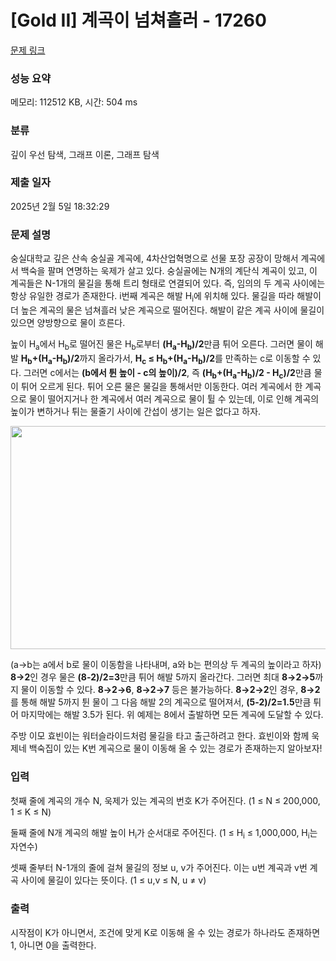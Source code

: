 # [Gold II] 계곡이 넘쳐흘러 - 17260 

[문제 링크](https://www.acmicpc.net/problem/17260) 

### 성능 요약

메모리: 112512 KB, 시간: 504 ms

### 분류

깊이 우선 탐색, 그래프 이론, 그래프 탐색

### 제출 일자

2025년 2월 5일 18:32:29

### 문제 설명

<p>숭실대학교 깊은 산속 숭실골 계곡에, 4차산업혁명으로 선물 포장 공장이 망해서 계곡에서 백숙을 팔며 연명하는 욱제가 살고 있다. 숭실골에는 N개의 계단식 계곡이 있고, 이 계곡들은 N-1개의 물길을 통해 트리 형태로 연결되어 있다. 즉, 임의의 두 계곡 사이에는 항상 유일한 경로가 존재한다. i번째 계곡은 해발 H<sub>i</sub>에 위치해 있다. 물길을 따라 해발이 더 높은 계곡의 물은 넘쳐흘러 낮은 계곡으로 떨어진다. 해발이 같은 계곡 사이에 물길이 있으면 양방향으로 물이 흐른다.</p>

<p>높이 H<sub>a</sub>에서 H<sub>b</sub>로 떨어진 물은 H<sub>b</sub>로부터 <strong>(H<sub>a</sub>-H<sub>b</sub>)/2</strong>만큼 튀어 오른다. 그러면 물이 해발 <strong>H<sub>b</sub>+(H<sub>a</sub>-H<sub>b</sub>)/2</strong>까지 올라가서, <strong>H<sub>c</sub> ≤ H<sub>b</sub>+(H<sub>a</sub>-H<sub>b</sub>)/2</strong>를 만족하는 c로 이동할 수 있다. 그러면 c에서는 <strong>(b에서 튄 높이 - c의 높이)/2</strong>, 즉 <strong>(H<sub>b</sub>+(H<sub>a</sub>-H<sub>b</sub>)/2 - H<sub>c</sub>)/2</strong>만큼 물이 튀어 오르게 된다. 튀어 오른 물은 물길을 통해서만 이동한다. 여러 계곡에서 한 계곡으로 물이 떨어지거나 한 계곡에서 여러 계곡으로 물이 튈 수 있는데, 이로 인해 계곡의 높이가 변하거나 튀는 물줄기 사이에 간섭이 생기는 일은 없다고 하자.</p>

<p style="text-align: center;"><img alt="" src="https://upload.acmicpc.net/47b6063a-61f3-49c5-a600-f8f194de3c18/-/preview/" style="height: 357px; width: 600px;"></p>

<p>(a→b는 a에서 b로 물이 이동함을 나타내며, a와 b는 편의상 두 계곡의 높이라고 하자) <strong>8→2</strong>인 경우 물은 <strong>(8-2)/2=3</strong>만큼 튀어 해발 5까지 올라간다. 그러면 최대 <strong>8→2→5</strong>까지 물이 이동할 수 있다. <strong>8→2→6</strong>, <strong>8→2→7</strong> 등은 불가능하다. <strong>8→2→2</strong>인 경우, <strong>8→2</strong>를 통해 해발 5까지 튄 물이 그 다음 해발 2의 계곡으로 떨어져서, <strong>(5-2)/2=1.5</strong>만큼 튀어 마지막에는 해발 3.5가 된다. 위 예제는 8에서 출발하면 모든 계곡에 도달할 수 있다.  </p>

<p>주방 이모 효빈이는 워터슬라이드처럼 물길을 타고 출근하려고 한다. 효빈이와 함께 욱제네 백숙집이 있는 K번 계곡으로 물이 이동해 올 수 있는 경로가 존재하는지 알아보자!</p>

### 입력 

 <p>첫째 줄에 계곡의 개수 N, 욱제가 있는 계곡의 번호 K가 주어진다. (1 ≤ N ≤ 200,000, 1 ≤ K ≤ N)</p>

<p>둘째 줄에 N개 계곡의 해발 높이 H<sub>i</sub>가 순서대로 주어진다. (1 ≤ H<sub>i</sub> ≤ 1,000,000, H<sub>i</sub>는 자연수)</p>

<p>셋째 줄부터 N-1개의 줄에 걸쳐 물길의 정보 u, v가 주어진다. 이는 u번 계곡과 v번 계곡 사이에 물길이 있다는 뜻이다. (1 ≤ u,v ≤ N, u ≠ v)</p>

### 출력 

 <p>시작점이 K가 아니면서, 조건에 맞게 K로 이동해 올 수 있는 경로가 하나라도 존재하면 1, 아니면 0을 출력한다.</p>

